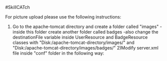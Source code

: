 #SkillCATch

For picture upload please use the following instructions:
1) Go to the apache-tomcat directory and create a folder called "images"
	-inside this folder create another folder called badges
	-also change the destinationFile variable inside UserResource and BadgeResource classes with "Disk:/apache-tomcat-directory/images/" and "Disk:/apache-tomcat-directory/images/badges/"
2)Modify server.xml file inside "conf" folder in the following way:
	<Context docBase="/apache-tomcat-directory/images" path="/images" />
        <!-- Access log processes all example.
             Documentation at: /docs/config/valve.html
             Note: The pattern used is equivalent to using pattern="common" -->
        <Valve className="org.apache.catalina.valves.AccessLogValve" directory="logs"
               prefix="localhost_access_log." suffix=".txt"
               pattern="%h %l %u %t &quot;%r&quot; %s %b" />